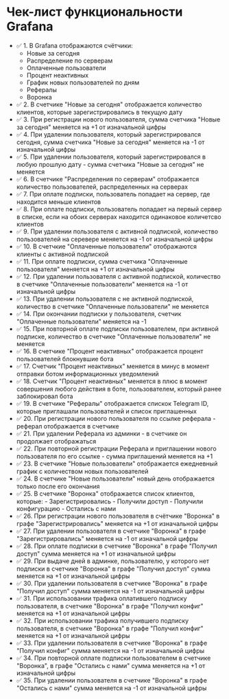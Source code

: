 # Чек-лист функциональности Grafana

- ✅ 1. В Grafana отображаются счётчики:
   - Новые за сегодня
   - Распределение по серверам
   - Оплаченные пользователи
   - Процент неактивных
   - График новых пользователей по дням
   - Рефералы
   - Воронка
- ✅ 2. В счетчике "Новые за сегодня" отображается количество клиентов, которые зарегистрировались в текущую дату
- ✅ 3. При регистрации нового пользователя, сумма счетчика "Новые за сегодня" меняется на +1 от изначальной цифры
- ✅ 4. При удалении пользователя, который зарегистрировался сегодня, сумма счетчика "Новые за сегодня" меняется на -1 от изначальной цифры
- ✅ 5. При удалении пользователя, который зарегистрировался в любую прошлую дату - сумма счетчика "Новые за сегодня" не меняется
- ✅ 6. В счетчике "Распределения по серверам" отображается количество пользователей, распределенных на серверах
- ✅ 7. При оплате подписки, пользователь попадает на сервер, где находится меньше клиентов
- ✅ 8. При оплате подписки, пользователь попадает на первый сервер в списке, если на обоих серверах находится одинаковое количетсво клиентов
- ✅ 9. При удалении пользователя с активной подпиской, количество пользователей на серевере меняется на -1 от изначальной цифры
- ✅ 10. В счетчкие "Оплаченные пользователи" отображаются клиенты с активной подпиской
- ✅ 11. При оплате подписки, сумма счетчика "Оплаченные пользователя" меняется на +1 от изначальной цифры
- ✅ 12. При удалении пользователя с активной подпиской, количество в счетчике "Оплаченные пользователи" меняется на -1 от изначальной цифры
- ✅ 13. При удалении пользователя с не активной подпиской, количество в счетчике "Оплаченные пользователи" не меняется
- ✅ 14. При окончании подписки у пользователя, счетчик "Оплаченные пользователи" меняется на -1
- ✅ 15. При повторной оплате подписки пользователем, при активной подписке, количество в счетчике "Оплаченные пользователи" не меняется
- ✅ 16. В счетчике "Процент неактивных" отображается процент пользователей блокнувшие бота
- ✅ 17. Счетчик "Процент неактивных" меняется в минус в момент отправки ботом информационных уведомлений
- ✅ 18. Счетчик "Процент неактивных" меняется в плюс в момент совершения любого действия в боте, пользователем, который ранее заблокировал бота
- ✅ 19. В счетчике "Рефералы" отображается спискок Telegram ID, которые приглашали пользователей и список приглашенных
- ✅ 20. При регистрации нового пользователя по ссылке реферала - реферал отображается в счетчике
- ✅ 21. При удалении Реферала из админки - в счетчике он продолжает отображаться 
- ✅ 22. При повторной регистрации Реферала и приглашении нового пользователя по его ссылке - сумма приглашений меняется на +1
- ✅ 23. В счетчике "Новые пользователи" отображается ежедневный график с количеством новых пользователей
- ✅ 24. В счетчике "Новые пользователи" новый день отображается только после его окончания
- ✅ 25. В счетчике "Воронка" отображается список клиентов, которые:
      - Зарегистрировались
      - Получили доступ
      - Получили конфигурацию
      - Остались с нами
- ✅ 26. При регистрации нового пользователя в счётчике "Воронка" в графе "Зарегистрировались" меняется на +1 от изначальной цифры
- ✅ 27. При удалении пользователя в счетчике "Воронка" в графе "Зарегистрировались" меняется на -1 от изначальной цифры
- ✅ 28. При оплате подписки в счетчике "Воронка" в графе "Получил доступ" сумма меняется на +1 от изначальной цифры
- ✅ 29. При выдаче дней в админке, пользователю, у которого нет подписки в счетчике "Воронка" в графе "Получил доступ" сумма меняется на +1 от изначальной цифры
- ✅ 30. При удалении пользователя в счетчике "Воронка" в графе "Получил доступ" сумма меняется на -1 от изначальной цифры
- ✅ 31. При использовании трафика оплатившего подписку пользователя, в счетчике "Воронка" в графе "Получил конфиг" меняется на +1 от изначальной цифры
- ✅ 32. При использовании трафика получившего подписку пользователя, в счетчике "Воронка" в графе "Получил конфиг" меняется на +1 от изначальной цифры
- ✅ 33. При удалении пользователя в счетчике "Воронка" в графе "Получил конфиг" сумма меняется на -1 от изначальной цифры
- ✅ 34. При повторной оплате подписки пользователем в счетчике "Воронка", в графе "Остались с нами" сумма меняется на +1 от изначальной цифры
- ✅ 35. При удалении пользователя в счетчике "Воронка" в графе "Остались с нами" сумма меняется на -1 от изначальной цифры 
